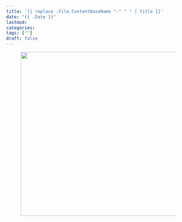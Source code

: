 ```yaml
---
title: '{{ replace .File.ContentBaseName "-" " " | title }}'
date: "{{ .Date }}"
lastmod:
categories:
tags: [""]
draft: false
---
```


<figure>
  <img class="thumbnailshadow" src="img/.jpg" width="450" alt="" />
  <figcaption style="font-size: 1.2rem;"></figcaption>
</figure>

